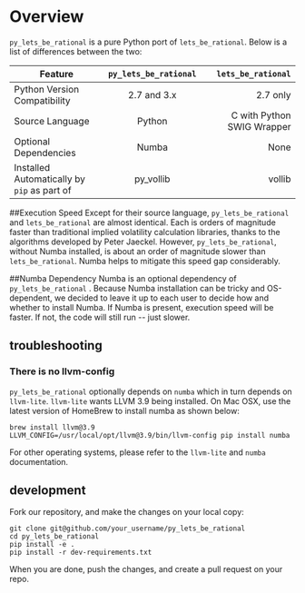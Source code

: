 # Overview

`py_lets_be_rational` is a pure Python port of `lets_be_rational`. Below is a list of differences between the two:

| Feature                                     | `py_lets_be_rational` | `lets_be_rational`         |
| ------------------------------------------- |:---------------------:| --------------------------:|
| Python Version Compatibility                | 2.7 and 3.x           |           2.7 only         |
| Source Language                             | Python                | C with Python SWIG Wrapper |
| Optional Dependencies                       | Numba                 | None                       |
| Installed Automatically by `pip` as part of | py_vollib             | vollib                     |


##Execution Speed
Except for their source language, `py_lets_be_rational` and `lets_be_rational` are almost identical. Each is orders of 
magnitude faster than traditional implied volatility calculation libraries, thanks to the algorithms developed by 
Peter Jaeckel. However, `py_lets_be_rational`, without Numba installed, is about an order of magnitude slower than 
`lets_be_rational`. Numba helps to mitigate this speed gap considerably.

##Numba Dependency
Numba is an optional dependency of `py_lets_be_rational` . Because Numba installation can be tricky and OS-dependent, 
we decided to leave it up to each user to decide how and whether to install Numba. If Numba is present, execution speed 
will be faster. If not, the code will still run -- just slower.


## troubleshooting

### There is no llvm-config

`py_lets_be_rational` optionally depends on `numba` which in turn depends on `llvm-lite`. `llvm-lite` wants LLVM 3.9 
being installed. On Mac OSX, use the latest version of HomeBrew to install numba as shown below:

```
brew install llvm@3.9
LLVM_CONFIG=/usr/local/opt/llvm@3.9/bin/llvm-config pip install numba
```

For other operating systems, please refer to the `llvm-lite` and `numba` documentation.

## development

Fork our repository, and make the changes on your local copy:

```
git clone git@github.com/your_username/py_lets_be_rational
cd py_lets_be_rational
pip install -e .
pip install -r dev-requirements.txt
```

When you are done, push the changes, and create a pull request on your repo.
